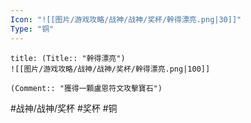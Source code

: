 ```yaml
---
Icon: "![[图片/游戏攻略/战神/战神/奖杯/幹得漂亮.png|30]]"
Type: "铜"
---
```

```ad-common-bronze-trophy
title: (Title:: "幹得漂亮")
![[图片/游戏攻略/战神/战神/奖杯/幹得漂亮.png|100]]

(Comment:: "獲得一顆盧恩符文攻擊寶石")
```

#战神/战神/奖杯 #奖杯 #铜
